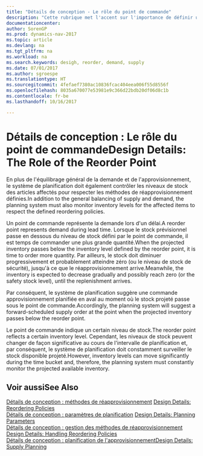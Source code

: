 ```yaml
---
title: "Détails de conception - Le rôle du point de commande"
description: "Cette rubrique met l'accent sur l'importance de définir un point de commande, afin de déterminer quand commander plus de stock."
documentationcenter: 
author: SorenGP
ms.prod: dynamics-nav-2017
ms.topic: article
ms.devlang: na
ms.tgt_pltfrm: na
ms.workload: na
ms.search.keywords: desigh, reorder, demand, supply
ms.date: 07/01/2017
ms.author: sgroespe
ms.translationtype: HT
ms.sourcegitcommit: 4fefaef7380ac10836fcac404eea006f55d8556f
ms.openlocfilehash: 8035a670077e53981e9c366d22bdb20df06d8c1b
ms.contentlocale: fr-be
ms.lasthandoff: 10/16/2017

---
```

# <a name="design-details-the-role-of-the-reorder-point"></a><span data-ttu-id="b2122-103">Détails de conception : Le rôle du point de commande</span><span class="sxs-lookup"><span data-stu-id="b2122-103">Design Details: The Role of the Reorder Point</span></span>
<span data-ttu-id="b2122-104">En plus de l'équilibrage général de la demande et de l'approvisionnement, le système de planification doit également contrôler les niveaux de stock des articles affectés pour respecter les méthodes de réapprovisionnement définies.</span><span class="sxs-lookup"><span data-stu-id="b2122-104">In addition to the general balancing of supply and demand, the planning system must also monitor inventory levels for the affected items to respect the defined reordering policies.</span></span>  
  
<span data-ttu-id="b2122-105">Un point de commande représente la demande lors d'un délai.</span><span class="sxs-lookup"><span data-stu-id="b2122-105">A reorder point represents demand during lead time.</span></span> <span data-ttu-id="b2122-106">Lorsque le stock prévisionnel passe en dessous du niveau de stock défini par le point de commande, il est temps de commander une plus grande quantité.</span><span class="sxs-lookup"><span data-stu-id="b2122-106">When the projected inventory passes below the inventory level defined by the reorder point, it is time to order more quantity.</span></span> <span data-ttu-id="b2122-107">Par ailleurs, le stock doit diminuer progressivement et probablement atteindre zéro (ou le niveau de stock de sécurité), jusqu'à ce que le réapprovisionnement arrive.</span><span class="sxs-lookup"><span data-stu-id="b2122-107">Meanwhile, the inventory is expected to decrease gradually and possibly reach zero (or the safety stock level), until the replenishment arrives.</span></span>  
  
<span data-ttu-id="b2122-108">Par conséquent, le système de planification suggère une commande approvisionnement planifiée en aval au moment où le stock projeté passe sous le point de commande.</span><span class="sxs-lookup"><span data-stu-id="b2122-108">Accordingly, the planning system will suggest a forward-scheduled supply order at the point when the projected inventory passes below the reorder point.</span></span>  
  
<span data-ttu-id="b2122-109">Le point de commande indique un certain niveau de stock.</span><span class="sxs-lookup"><span data-stu-id="b2122-109">The reorder point reflects a certain inventory level.</span></span> <span data-ttu-id="b2122-110">Cependant, les niveaux de stock peuvent changer de façon significative au cours de l'intervalle de planification et, par conséquent, le système de planification doit constamment surveiller le stock disponible projeté.</span><span class="sxs-lookup"><span data-stu-id="b2122-110">However, inventory levels can move significantly during the time bucket and, therefore, the planning system must constantly monitor the projected available inventory.</span></span>  
  
## <a name="see-also"></a><span data-ttu-id="b2122-111">Voir aussi</span><span class="sxs-lookup"><span data-stu-id="b2122-111">See Also</span></span>  
<span data-ttu-id="b2122-112">[Détails de conception : méthodes de réapprovisionnement](design-details-reordering-policies.md) </span><span class="sxs-lookup"><span data-stu-id="b2122-112">[Design Details: Reordering Policies](design-details-reordering-policies.md) </span></span>  
<span data-ttu-id="b2122-113">[Détails de conception : paramètres de planification](design-details-planning-parameters.md) </span><span class="sxs-lookup"><span data-stu-id="b2122-113">[Design Details: Planning Parameters](design-details-planning-parameters.md) </span></span>  
<span data-ttu-id="b2122-114">[Détails de conception : gestion des méthodes de réapprovisionnement](design-details-handling-reordering-policies.md) </span><span class="sxs-lookup"><span data-stu-id="b2122-114">[Design Details: Handling Reordering Policies](design-details-handling-reordering-policies.md) </span></span>  
[<span data-ttu-id="b2122-115">Détails de conception : planification de l'approvisionnement</span><span class="sxs-lookup"><span data-stu-id="b2122-115">Design Details: Supply Planning</span></span>](design-details-supply-planning.md)
